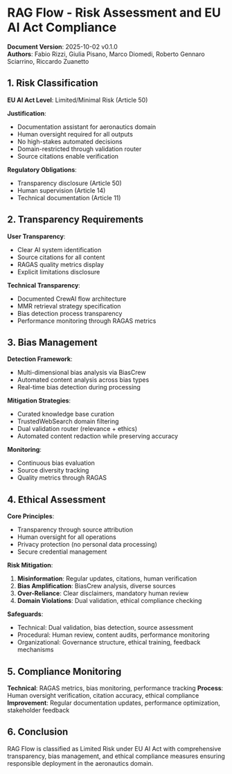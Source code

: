 # RAG Flow - Risk Assessment and EU AI Act Compliance

**Document Version**: 2025-10-02 v0.1.0  
**Authors**: Fabio Rizzi, Giulia Pisano, Marco Diomedi, Roberto Gennaro Sciarrino, Riccardo Zuanetto

## 1. Risk Classification

**EU AI Act Level**: Limited/Minimal Risk (Article 50)

**Justification**:
- Documentation assistant for aeronautics domain
- Human oversight required for all outputs
- No high-stakes automated decisions
- Domain-restricted through validation router
- Source citations enable verification

**Regulatory Obligations**:
- Transparency disclosure (Article 50)
- Human supervision (Article 14)
- Technical documentation (Article 11)

## 2. Transparency Requirements

**User Transparency**:
- Clear AI system identification
- Source citations for all content
- RAGAS quality metrics display
- Explicit limitations disclosure

**Technical Transparency**:
- Documented CrewAI flow architecture
- MMR retrieval strategy specification
- Bias detection process transparency
- Performance monitoring through RAGAS metrics

## 3. Bias Management

**Detection Framework**:
- Multi-dimensional bias analysis via BiasCrew
- Automated content analysis across bias types
- Real-time bias detection during processing

**Mitigation Strategies**:
- Curated knowledge base curation
- TrustedWebSearch domain filtering
- Dual validation router (relevance + ethics)
- Automated content redaction while preserving accuracy

**Monitoring**:
- Continuous bias evaluation
- Source diversity tracking
- Quality metrics through RAGAS

## 4. Ethical Assessment

**Core Principles**:
- Transparency through source attribution
- Human oversight for all operations
- Privacy protection (no personal data processing)
- Secure credential management

**Risk Mitigation**:

1. **Misinformation**: Regular updates, citations, human verification
2. **Bias Amplification**: BiasCrew analysis, diverse sources
3. **Over-Reliance**: Clear disclaimers, mandatory human review
4. **Domain Violations**: Dual validation, ethical compliance checking

**Safeguards**:
- Technical: Dual validation, bias detection, source assessment
- Procedural: Human review, content audits, performance monitoring
- Organizational: Governance structure, ethical training, feedback mechanisms

## 5. Compliance Monitoring

**Technical**: RAGAS metrics, bias monitoring, performance tracking
**Process**: Human oversight verification, citation accuracy, ethical compliance
**Improvement**: Regular documentation updates, performance optimization, stakeholder feedback

## 6. Conclusion

RAG Flow is classified as Limited Risk under EU AI Act with comprehensive transparency, bias management, and ethical compliance measures ensuring responsible deployment in the aeronautics domain.